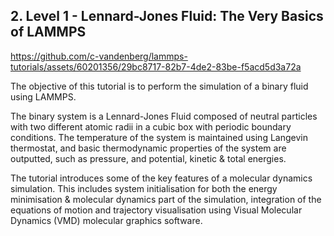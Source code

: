 ## 2. Level 1 - Lennard-Jones Fluid: The Very Basics of LAMMPS

https://github.com/c-vandenberg/lammps-tutorials/assets/60201356/29bc8717-82b7-4de2-83be-f5acd5d3a72a

The objective of this tutorial is to perform the simulation of a binary fluid using LAMMPS.

The binary system is a Lennard-Jones Fluid composed of neutral particles with two different atomic radii in a cubic box with periodic boundary conditions. The temperature of the system is maintained using Langevin thermostat, and basic thermodynamic properties of the system are outputted, such as pressure, and potential, kinetic & total energies.

The tutorial introduces some of the key features of a molecular dynamics simulation. This includes system initialisation for both the energy minimisation & molecular dynamics part of the simulation, integration of the equations of motion and trajectory visualisation using Visual Molecular Dynamics (VMD) molecular graphics software.
